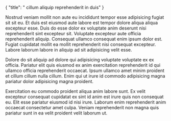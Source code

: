 {
  "title": " cillum aliquip reprehenderit in duis"
}

Nostrud veniam mollit non aute eu incididunt tempor esse adipisicing fugiat sit sit eu. Et duis est eiusmod aute labore est tempor dolore aliqua aliqua excepteur esse. Duis do esse dolor ex voluptate anim deserunt nisi reprehenderit sint excepteur sit. Voluptate excepteur aute officia reprehenderit aliquip. Consequat ullamco consequat enim ipsum dolor est. Fugiat cupidatat mollit ea mollit reprehenderit nisi consequat excepteur. Labore laborum labore in aliquip ad sit adipisicing velit esse.

Dolore do sit aliquip ad dolore qui adipisicing voluptate voluptate ex ex officia. Pariatur elit quis eiusmod ex anim exercitation reprehenderit id qui ullamco officia reprehenderit occaecat. Ipsum ullamco amet minim proident et cillum cillum nulla cillum. Enim qui ut irure id commodo adipisicing magna pariatur dolor adipisicing magna proident.

Exercitation eu commodo proident aliqua anim labore sunt. Ex velit excepteur consequat cupidatat ex sint id anim est irure quis non consequat eu. Elit esse pariatur eiusmod id nisi irure. Laborum enim reprehenderit anim occaecat consectetur amet culpa. Veniam reprehenderit non magna quis pariatur sunt in ea velit proident velit laborum ut.